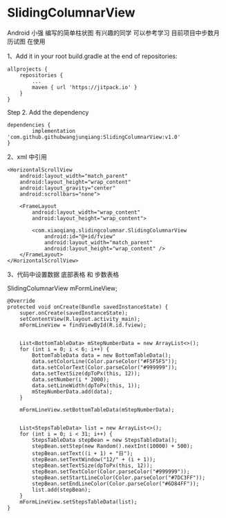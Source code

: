 # SlidingColumnarView

Android 小强 编写的简单柱状图 有兴趣的同学 可以参考学习  目前项目中步数月历试图 在使用

1、Add it in your root build.gradle at the end of repositories:

  	allprojects {
  		repositories {
  			...
  			maven { url 'https://jitpack.io' }
  		}
  	}
  Step 2. Add the dependency

  	dependencies {
  	        implementation 'com.github.githubwangjunqiang:SlidingColumnarView:v1.0'
  	}

2、xml 中引用

    <HorizontalScrollView
        android:layout_width="match_parent"
        android:layout_height="wrap_content"
        android:layout_gravity="center"
        android:scrollbars="none">

        <FrameLayout
            android:layout_width="wrap_content"
            android:layout_height="wrap_content">

            <com.xiaoqiang.slidingcolumnar.SlidingColumnarView
                android:id="@+id/fview"
                android:layout_width="match_parent"
                android:layout_height="wrap_content" />
        </FrameLayout>
    </HorizontalScrollView>


3、代码中设置数据 底部表格 和 步数表格


  SlidingColumnarView mFormLineView;

    @Override
    protected void onCreate(Bundle savedInstanceState) {
        super.onCreate(savedInstanceState);
        setContentView(R.layout.activity_main);
        mFormLineView = findViewById(R.id.fview);


        List<BottomTableData> mStepNumberData = new ArrayList<>();
        for (int i = 0; i < 6; i++) {
            BottomTableData data = new BottomTableData();
            data.setColorLine(Color.parseColor("#F5F5F5"));
            data.setColorText(Color.parseColor("#999999"));
            data.setTextSize(dpToPx(this, 12));
            data.setNumber(i * 2000);
            data.setLineWidth(dpToPx(this, 1));
            mStepNumberData.add(data);
        }

        mFormLineView.setBottomTableData(mStepNumberData);


        List<StepsTableData> list = new ArrayList<>();
        for (int i = 0; i < 31; i++) {
            StepsTableData stepBean = new StepsTableData();
            stepBean.setStep(new Random().nextInt(10000) + 500);
            stepBean.setText((i + 1) + "日");
            stepBean.setTextWindow("12/" + (i + 1));
            stepBean.setTextSize(dpToPx(this, 12));
            stepBean.setTextColor(Color.parseColor("#999999"));
            stepBean.setStartLineColor(Color.parseColor("#7DC3FF"));
            stepBean.setEndLineColor(Color.parseColor("#6D84FF"));
            list.add(stepBean);
        }
        mFormLineView.setStepsTableData(list);
    }

